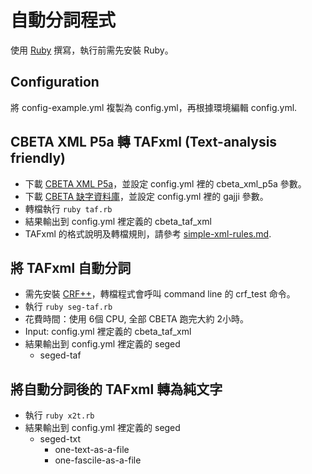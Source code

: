 # 自動分詞程式

使用 [Ruby](https://www.ruby-lang.org/) 撰寫，執行前需先安裝 Ruby。

## Configuration

將 config-example.yml 複製為 config.yml，再根據環境編輯 config.yml.

## CBETA XML P5a 轉 TAFxml (Text-analysis friendly)

* 下載 [CBETA XML P5a](https://github.com/cbeta-git/xml-p5a)，並設定 config.yml 裡的 cbeta_xml_p5a 參數。
* 下載 [CBETA 缺字資料庫](https://github.com/cbeta-org/cbeta_gaiji)，並設定 config.yml 裡的 gajji 參數。
* 轉檔執行 `ruby taf.rb`
* 結果輸出到 config.yml 裡定義的 cbeta_taf_xml
* TAFxml 的格式說明及轉檔規則，請參考 [simple-xml-rules.md](simple-xml-rules.md).

## 將 TAFxml 自動分詞

* 需先安裝 [CRF++](https://taku910.github.io/crfpp/)，轉檔程式會呼叫 command line 的 crf_test 命令。
* 執行 `ruby seg-taf.rb`
* 花費時間：使用 6個 CPU, 全部 CBETA 跑完大約 2小時。
* Input: config.yml 裡定義的 cbeta_taf_xml
* 結果輸出到 config.yml 裡定義的 seged
  * seged-taf

## 將自動分詞後的 TAFxml 轉為純文字

* 執行 `ruby x2t.rb`
* 結果輸出到 config.yml 裡定義的 seged
  * seged-txt
    * one-text-as-a-file
    * one-fascile-as-a-file
